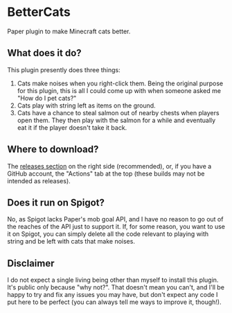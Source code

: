 # BetterCats

Paper plugin to make Minecraft cats better.

## What does it do?

This plugin presently does three things:

1. Cats make noises when you right-click them. Being the original purpose for this plugin, this is all I could come up with when someone asked me "How do I pet cats?"
2. Cats play with string left as items on the ground.
3. Cats have a chance to steal salmon out of nearby chests when players open them. They then play with the salmon for a while and eventually eat it if the player doesn't take it back.

## Where to download?

The [releases section](https://github.com/TwoLeggedCat/BetterCats/releases/) on the right side (recommended), or, if you have a GitHub account, the "Actions" tab at the top (these builds may not be intended as releases).

## Does it run on Spigot?

No, as Spigot lacks Paper's mob goal API, and I have no reason to go out of the reaches of the API just to support it. If, for some reason, you want to use it on Spigot, you can simply delete all the code relevant to playing with string and be left with cats that make noises.

## Disclaimer

I do not expect a single living being other than myself to install this plugin. It's public only because "why not?". That doesn't mean you can't, and I'll be happy to try and fix any issues you may have, but don't expect any code I put here to be perfect (you can always tell me ways to improve it, though!).
